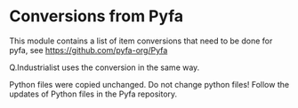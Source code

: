 # Conversions from Pyfa
This module contains a list of item conversions that need to be done for pyfa, see https://github.com/pyfa-org/Pyfa

Q.Industrialist uses the conversion in the same way.

Python files were copied unchanged. Do not change python files! Follow the updates of Python files in the Pyfa repository.